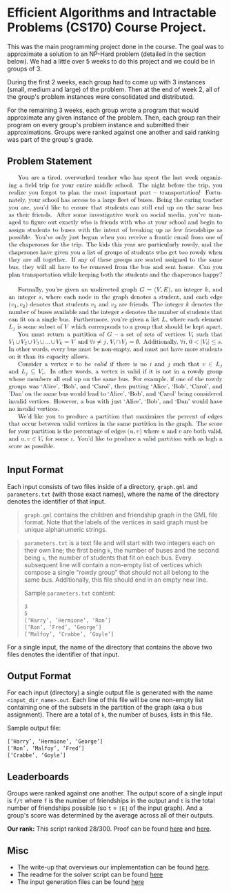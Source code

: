 # Efficient Algorithms and Intractable Problems (CS170) Course Project.
This was the main programming project done in the course. The goal was to approximate a solution to an NP-Hard problem (detailed in the section below). We had a little over 5 weeks to do this project and we could be in groups of 3. 

During the first 2 weeks, each group had to come up with 3 instances (small, medium and large) of the problem. Then at the end of week 2, all of the group's problem instances were consolidated and distributed.
 
For the remaining 3 weeks, each group wrote a program that would approximate any given instance of the problem. Then, each group ran their program on every group's problem instance and submitted their approximations. Groups were ranked against one another and said ranking was part of the group's grade. 

## Problem Statement
<p align="center">
  <img src="readme_assets/Problem_Statement.png" width="650">
</p>

## Input Format
Each input consists of two files inside of a directory, `graph.gml` and `parameters.txt` (with those exact names), where the name of the directory denotes the identifier of that input. 

> `graph.gml` contains the children and friendship graph in the GML file format. Note that the labels of the vertices in said graph must be unique alphanumeric strings.

> `parameters.txt` is a text file and will start with two integers each on their own line; the first being `k`, the number of buses and the second being `s`, the number of students that fit on each bus. Every subsequent line will contain a non-empty list of vertices which compose a single "rowdy group” that should not all belong to the same bus. Additionally, this file should end in an empty new line. 
>
> Sample `parameters.txt` content:
> ``` 
> 3
> 5
> [‘Harry’, ‘Hermione’, ‘Ron’] 
> [‘Ron’, ‘Fred’, ‘George’] 
> [‘Malfoy’, ‘Crabbe’, ‘Goyle’]
> ```

For a single input, the name of the directory that contains the above two files denotes the identifier of that input.


## Output Format
For each input (directory) a single output file is generated with the name `<input_dir_name>.out`. Each line of this file will be one non-empty list containing one of the subsets in the partition of the graph (aka a bus assignment). There are a total of `k`, the number of buses, lists in this file.

Sample output file:
```
[‘Harry’, ‘Hermione’, ‘George’]
[‘Ron’, ‘Malfoy’, ‘Fred’] 
[‘Crabbe’, ‘Goyle’]
```

## Leaderboards
Groups were ranked against one another. The output score of a single input is `f/t` where `f` is the number of friendships in the output and `t` is the total number of friendships possible (so `t` = `|E|` of the input graph). And a group's score was determined by the average across all of their outputs.

**Our rank:**
This script ranked 28/300. Proof can be found [here](readme_assets/rank.png) and [here](readme_assets/rank_total.png).

## Misc
* The write-up that overviews our implementation can be found [here](final_writeup.pdf).
* The readme for the solver script can be found [here](solver_README.pdf)
* The input generation files can be found [here](input_generator)
